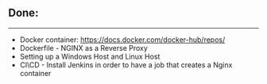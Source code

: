 ## Done:

------------


- Docker container: https://docs.docker.com/docker-hub/repos/
- Dockerfile  - NGINX as a Reverse Proxy
- Setting up a Windows Host and Linux Host
- CI\CD - Install Jenkins in order to have a job that creates a Nginx container
